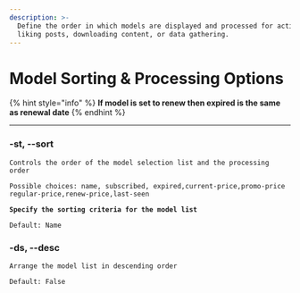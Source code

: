 ```yaml
---
description: >-
  Define the order in which models are displayed and processed for actions like
  liking posts, downloading content, or data gathering.
---
```


# Model Sorting & Processing Options

{% hint style="info" %}
**If model is set to renew then expired is the same as renewal date**
{% endhint %}



***

### -st, --sort

```
Controls the order of the model selection list and the processing order
```

```
Possible choices: name, subscribed, expired,current-price,promo-price
regular-price,renew-price,last-seen
```

<pre><code><strong>Specify the sorting criteria for the model list
</strong></code></pre>

```
Default: Name
```

### -ds, --desc

```
Arrange the model list in descending order
```

```
Default: False
```
